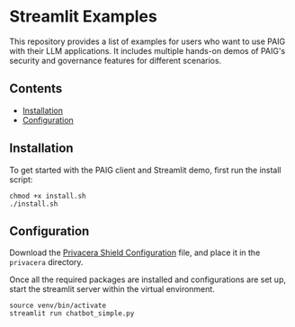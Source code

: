 # Streamlit Examples
This repository provides a list of examples for users who want to use PAIG with their LLM applications. It includes multiple hands-on demos of PAIG's security and governance features for different scenarios.

## Contents
- [Installation](#installation)
- [Configuration](#configuration)

## Installation
To get started with the PAIG client and Streamlit demo, first run the install script:

```shell
chmod +x install.sh
./install.sh
```

## Configuration

Download the [Privacera Shield Configuration](https://docs.paig.ai/integration/python-applications.html#downloading-privacera-shield-configuration-file) file, and place it in the `privacera` directory.

Once all the required packages are installed and configurations are set up, start the streamlit server within the virtual environment.

```shell
source venv/bin/activate
streamlit run chatbot_simple.py
```
